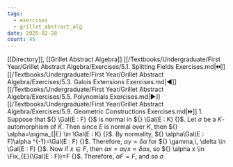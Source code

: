```yaml
---
tags:
  - exercises
  - grillet_abstract_alg
date: 2025-02-28
count: 45
---
```

[[Directory]], [[Grillet Abstract Algebra]]
[[/Textbooks/Undergraduate/First Year/Grillet Abstract Algebra/Exercises/5.1. Splitting Fields Exercises.md|🞀🞀]] [[/Textbooks/Undergraduate/First Year/Grillet Abstract Algebra/Exercises/5.3. Galois Extensions Exercises.md|◀]] [[/Textbooks/Undergraduate/First Year/Grillet Abstract Algebra/Exercises/5.5. Polynomials Exercises.md|▶]] [[/Textbooks/Undergraduate/First Year/Grillet Abstract Algebra/Exercises/5.9. Geometric Constructions Exercises.md|🞂🞂]]
1. 
Suppose that ${} \Gal(E : F) {}$ is normal in ${} \Gal(E : K) {}$. Let $\sigma$ be a $K$-automorphism of ${} \bar{K} {}$. Then since $E$ is normal over $K$, then ${} \alpha=\sigma_{|E} \in \Gal(E : K) {}$. By normality, ${} \alpha\Gal(E : F)\alpha ^{-1}=\Gal(E : F) {}$. Therefore, ${} \alpha\gamma=\delta\alpha {}$ for ${} \gamma,\, \delta \in \Gal(E : F) {}$. Now if ${} x \in F {}$, then ${} \alpha x=\alpha\gamma x=\delta\alpha x {}$, so ${} \alpha x \in \Fix_{E}(\Gal(E : F))=F {}$. Therefore, $\alpha F=F {}$, and so $\sigma$